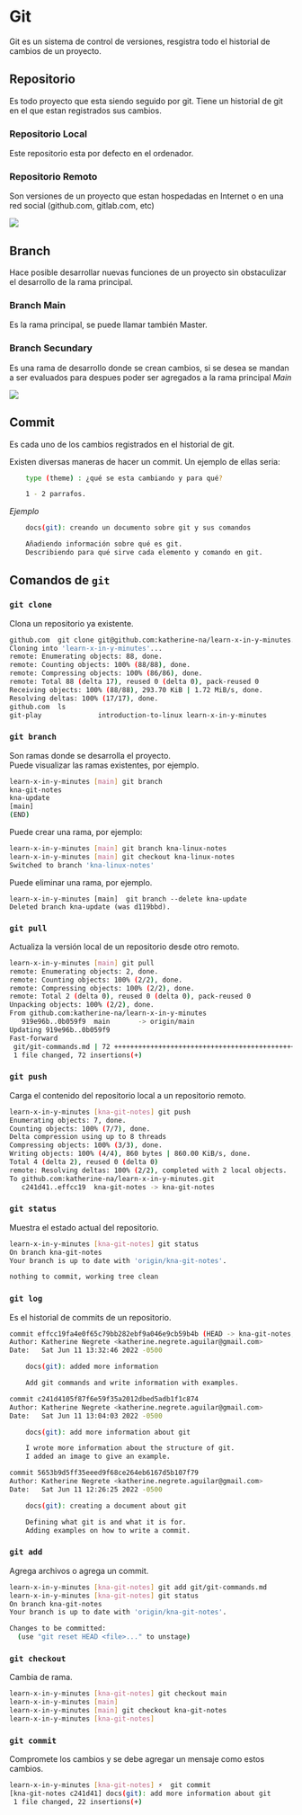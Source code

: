 # Git

Git es un sistema de control de versiones, resgistra todo el historial de cambios de un proyecto.

## Repositorio

Es todo proyecto que esta siendo seguido por git. Tiene un historial de git en el que estan registrados sus cambios.

### Repositorio Local

Este repositorio esta por defecto en el ordenador.

### Repositorio Remoto

Son versiones de un proyecto que estan hospedadas en Internet o en una red social (github.com, gitlab.com, etc)

![](https://i.morioh.com/210405/3c59afec.webp)

## Branch

Hace posible desarrollar nuevas funciones de un proyecto sin obstaculizar el desarrollo de la rama principal.

### Branch Main

Es la rama principal, se puede llamar también Master.

### Branch Secundary

Es una rama de desarrollo donde se crean cambios, si se desea se mandan a ser evaluados para despues poder ser agregados a la rama principal _Main_

![](https://i.stack.imgur.com/83JeN.png)

## Commit

Es cada uno de los cambios registrados en el historial de git.

Existen diversas maneras de hacer un commit. Un ejemplo de ellas seria:

```sh
    type (theme) : ¿qué se esta cambiando y para qué?

    1 - 2 parrafos.
```

_Ejemplo_

```sh
    docs(git): creando un documento sobre git y sus comandos

    Añadiendo información sobre qué es git.
    Describiendo para qué sirve cada elemento y comando en git.
```

## Comandos de `git`

### `git clone`

Clona un repositorio ya existente.

```sh
github.com  git clone git@github.com:katherine-na/learn-x-in-y-minutes.git
Cloning into 'learn-x-in-y-minutes'...
remote: Enumerating objects: 88, done.
remote: Counting objects: 100% (88/88), done.
remote: Compressing objects: 100% (86/86), done.
remote: Total 88 (delta 17), reused 0 (delta 0), pack-reused 0
Receiving objects: 100% (88/88), 293.70 KiB | 1.72 MiB/s, done.
Resolving deltas: 100% (17/17), done.
github.com  ls
git-play              introduction-to-linux learn-x-in-y-minutes

```

### `git branch`

Son ramas donde se desarrolla el proyecto.  
Puede visualizar las ramas existentes, por ejemplo.

```sh
learn-x-in-y-minutes [main] git branch
kna-git-notes
kna-update
[main]
(END)
```

Puede crear una rama, por ejemplo:

```sh
learn-x-in-y-minutes [main] git branch kna-linux-notes
learn-x-in-y-minutes [main] git checkout kna-linux-notes
Switched to branch 'kna-linux-notes'
```

Puede eliminar una rama, por ejemplo.

```
learn-x-in-y-minutes [main]  git branch --delete kna-update
Deleted branch kna-update (was d119bbd).
```

### `git pull`

Actualiza la versión local de un repositorio desde otro remoto.

```sh
learn-x-in-y-minutes [main] git pull
remote: Enumerating objects: 2, done.
remote: Counting objects: 100% (2/2), done.
remote: Compressing objects: 100% (2/2), done.
remote: Total 2 (delta 0), reused 0 (delta 0), pack-reused 0
Unpacking objects: 100% (2/2), done.
From github.com:katherine-na/learn-x-in-y-minutes
   919e96b..0b059f9  main       -> origin/main
Updating 919e96b..0b059f9
Fast-forward
 git/git-commands.md | 72 ++++++++++++++++++++++++++++++++++++++++++++++++++++++++++++++++++++++++
 1 file changed, 72 insertions(+)
```

### `git push`

Carga el contenido del repositorio local a un repositorio remoto.

```sh
learn-x-in-y-minutes [kna-git-notes] git push
Enumerating objects: 7, done.
Counting objects: 100% (7/7), done.
Delta compression using up to 8 threads
Compressing objects: 100% (3/3), done.
Writing objects: 100% (4/4), 860 bytes | 860.00 KiB/s, done.
Total 4 (delta 2), reused 0 (delta 0)
remote: Resolving deltas: 100% (2/2), completed with 2 local objects.
To github.com:katherine-na/learn-x-in-y-minutes.git
   c241d41..effcc19  kna-git-notes -> kna-git-notes
```

### `git status`

Muestra el estado actual del repositorio.

```sh
learn-x-in-y-minutes [kna-git-notes] git status
On branch kna-git-notes
Your branch is up to date with 'origin/kna-git-notes'.

nothing to commit, working tree clean

```

### `git log`

Es el historial de commits de un repositorio.

```sh
commit effcc19fa4e0f65c79bb282ebf9a046e9cb59b4b (HEAD -> kna-git-notes, origin/kna-git-notes)
Author: Katherine Negrete <katherine.negrete.aguilar@gmail.com>
Date:   Sat Jun 11 13:32:46 2022 -0500

    docs(git): added more information

    Add git commands and write information with examples.

commit c241d4105f87f6e59f35a2012dbed5adb1f1c874
Author: Katherine Negrete <katherine.negrete.aguilar@gmail.com>
Date:   Sat Jun 11 13:04:03 2022 -0500

    docs(git): add more information about git

    I wrote more information about the structure of git.
    I added an image to give an example.

commit 5653b9d5ff35eeed9f68ce264eb6167d5b107f79
Author: Katherine Negrete <katherine.negrete.aguilar@gmail.com>
Date:   Sat Jun 11 12:26:25 2022 -0500

    docs(git): creating a document about git

    Defining what git is and what it is for.
    Adding examples on how to write a commit.

```

### `git add`

Agrega archivos o agrega un commit.

```sh
learn-x-in-y-minutes [kna-git-notes] git add git/git-commands.md
learn-x-in-y-minutes [kna-git-notes] git status
On branch kna-git-notes
Your branch is up to date with 'origin/kna-git-notes'.

Changes to be committed:
  (use "git reset HEAD <file>..." to unstage)
```

### `git checkout`

Cambia de rama.

```sh
learn-x-in-y-minutes [kna-git-notes] git checkout main
learn-x-in-y-minutes [main]
learn-x-in-y-minutes [main] git checkout kna-git-notes
learn-x-in-y-minutes [kna-git-notes]
```

### `git commit`

Compromete los cambios y se debe agregar un mensaje como estos cambios.

```sh
learn-x-in-y-minutes [kna-git-notes] ⚡  git commit
[kna-git-notes c241d41] docs(git): add more information about git
 1 file changed, 22 insertions(+)
```
